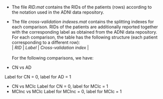 * The file *RID.mat* contains the RIDs of the patients (rows) according to the notation used in the ADNI data repository.

* The file *cross-validation indexes.mat* contains the splitting indexes for each comparison.
RIDs of the patients are additionally reported together with the corresponding label as obtained from the ADNI data repository. <br>
For each comparison, the table has the following structure (each patient corresponding to a different row): <br>
|  *RID*  |  *Label*  |  *Cross-validation index*  |
<br><br>
For the following comparisons, we have:
* CN vs AD

Label for CN = 0, label for AD = 1
* CN vs MCIc
Label for CN = 0, label for MCIc = 1
* MCInc vs MCIc
Label for MCInc = 0, label for MCIc = 1

